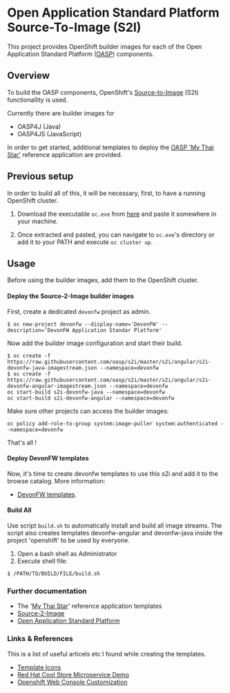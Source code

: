 # Open Application Standard Platform Source-To-Image (S2I)

This project provides OpenShift builder images for each of the Open Application Standard Platform ([OASP](https://github.com/oasp)) components.


## Overview

To build the OASP components, OpenShift's [Source-to-Image](https://github.com/openshift/source-to-image) (S2I) functionallity is used. 

Currently there are builder images for

* OASP4J (Java)
* OASP4JS (JavaScript)

In order to get started, additional templates to deploy the [OASP 'My Thai Star'](https://github.com/oasp/my-thai-star) reference application are provided.

## Previous setup

In order to build all of this, it will be necessary, first, to have a running OpenShift cluster.

1. Download the executable `oc.exe` from [here](https://github.com/openshift/origin/releases) and paste it somewhere in your machine.

2. Once extracted and pasted, you can navigate to `oc.exe`'s directory or add it to your PATH and execute `oc cluster up`.

## Usage

Before using the builder images, add them to the OpenShift cluster.

#### Deploy the Source-2-Image builder images

First, create a dedicated `devonfw` project as admin.

    $ oc new-project devonfw --display-name='DevonFW' --description='DevonFW Application Standar Platform'

Now add the builder image configuration and start their build.

    $ oc create -f https://raw.githubusercontent.com/oasp/s2i/master/s2i/angular/s2i-devonfw-java-imagestream.json --namespace=devonfw
    $ oc create -f https://raw.githubusercontent.com/oasp/s2i/master/s2i/angular/s2i-devonfw-angular-imagestream.json --namespace=devonfw
    oc start-build s2i-devonfw-java --namespace=devonfw
    oc start-build s2i-devonfw-angular --namespace=devonfw
    
Make sure other projects can access the builder images:

    oc policy add-role-to-group system:image-puller system:authenticated --namespace=devonfw

That's all !

#### Deploy DevonFW templates

Now, it's time to create devonfw templates to use this s2i and add it to the browse catalog. More information:
- [DevonFW templates](https://github.com/oasp/s2i/tree/master/templates/devonfw#how-to-use).

#### Build All

Use script `build.sh` to automatically install and build all image streams. The script also creates templates devonfw-angular and devonfw-java inside the project 'openshift' to be used by everyone.

1. Open a bash shell as Administrator
2. Execute shell file: 

`$ /PATH/TO/BUILD/FILE/build.sh`

### Further documentation

* The '[My Thai Star](templates/mythaistar)' reference application templates
* [Source-2-Image](https://github.com/openshift/source-to-image)
* [Open Application Standard Platform](https://github.com/oasp)

### Links & References

This is a list of useful articels etc I found while creating the templates.

* [Template Icons](https://github.com/openshift/openshift-docs/issues/1329)
* [Red Hat Cool Store Microservice Demo](https://github.com/jbossdemocentral/coolstore-microservice)
* [Openshift Web Console Customization](https://docs.openshift.com/container-platform/3.5/install_config/web_console_customization.html)